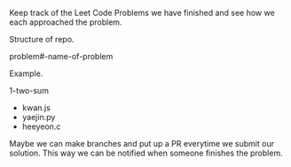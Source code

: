Keep track of the Leet Code Problems we have finished and see how we each approached the problem.

Structure of repo.

problem#-name-of-problem

Example.

1-two-sum
 - kwan.js
 - yaejin.py
 - heeyeon.c

Maybe we can make branches and put up a PR everytime we submit our solution. 
This way we can be notified when someone finishes the problem.
